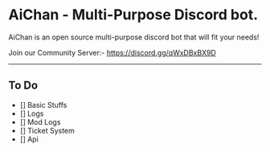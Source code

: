 # AiChan - Multi-Purpose Discord bot. 

AiChan is an open source multi-purpose discord bot that will fit your needs!

Join our Community Server:- https://discord.gg/qWxDBxBX9D

---
## To Do
- [] Basic Stuffs
- [] Logs
- [] Mod Logs
- [] Ticket System
- [] Api
